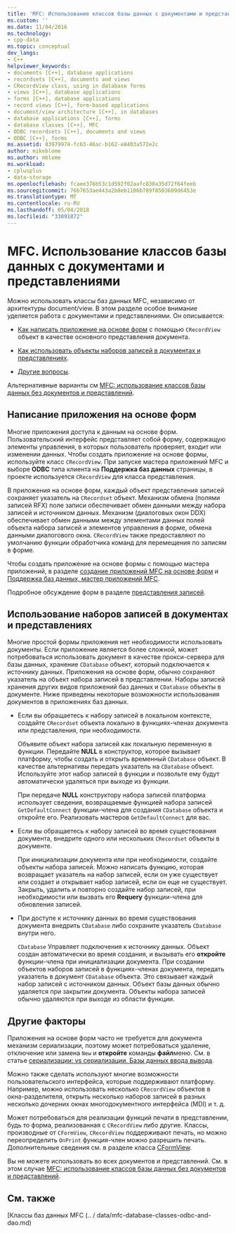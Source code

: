 ```yaml
---
title: 'MFC: Использование классов базы данных с документами и представлениями | Документы Microsoft'
ms.custom: ''
ms.date: 11/04/2016
ms.technology:
- cpp-data
ms.topic: conceptual
dev_langs:
- C++
helpviewer_keywords:
- documents [C++], database applications
- recordsets [C++], documents and views
- CRecordView class, using in database forms
- views [C++], database applications
- forms [C++], database applications
- record views [C++], form-based applications
- document/view architecture [C++], in databases
- database applications [C++], forms
- database classes [C++], MFC
- ODBC recordsets [C++], documents and views
- ODBC [C++], forms
ms.assetid: 83979974-fc63-46ac-b162-e8403a572e2c
author: mikeblome
ms.author: mblome
ms.workload:
- cplusplus
- data-storage
ms.openlocfilehash: fcaee376b53c1d592f02aafc830a35d72f64feeb
ms.sourcegitcommit: 76b7653ae443a2b8eb1186b789f8503609d6453e
ms.translationtype: MT
ms.contentlocale: ru-RU
ms.lasthandoff: 05/04/2018
ms.locfileid: "33091872"
---
```

# <a name="mfc-using-database-classes-with-documents-and-views"></a>MFC. Использование классов базы данных с документами и представлениями
Можно использовать классы баз данных MFC, независимо от архитектуры document/view. В этом разделе особое внимание уделяется работа с документами и представлениями. Он описывается:  
  
-   [Как написать приложение на основе форм](#_core_writing_a_form.2d.based_application) с помощью `CRecordView` объект в качестве основного представления документа.  
  
-   [Как использовать объекты наборов записей в документах и представлениях](#_core_using_recordsets_in_documents_and_views).  
  
-   [Другие вопросы](#_core_other_factors).  
  
 Альтернативные варианты см [MFC: использование классов базы данных без документов и представлений](../data/mfc-using-database-classes-without-documents-and-views.md).  
  
##  <a name="_core_writing_a_form.2d.based_application"></a> Написание приложения на основе форм  
 Многие приложения доступа к данным на основе форм. Пользовательский интерфейс представляет собой форму, содержащую элементы управления, в которых пользователь проверяет, входит или изменении данных. Чтобы создать приложение на основе формы, используйте класс `CRecordView`. При запуске мастера приложений MFC и выборе **ODBC** типа клиента на **Поддержка баз данных** страницы, в проекте используется `CRecordView` для класса представления.
  
 В приложения на основе форм, каждый объект представления записей сохраняет указатель на `CRecordset` объект. Механизм обмена (полями записей RFX) поле записи обеспечивает обмен данными между набора записей и источником данных. Механизм (диалоговых окон DDX) обеспечивает обмен данными между элементами данных полей объекта набора записей и элементов управления в форме, обмена данными диалогового окна. `CRecordView` также предоставляют по умолчанию функции обработчика команд для перемещения по записям в форме.  
  
 Чтобы создать приложение на основе формы с помощью мастера приложений, в разделе [создание приложений MFC на основе форм](../mfc/reference/creating-a-forms-based-mfc-application.md) и [Поддержка баз данных, мастер приложений MFC](../mfc/reference/database-support-mfc-application-wizard.md).  
  
 Подробное обсуждение форм в разделе [представления записей](../data/record-views-mfc-data-access.md).  
  
##  <a name="_core_using_recordsets_in_documents_and_views"></a> Использование наборов записей в документах и представлениях  
 Многие простой формы приложения нет необходимости использовать документы. Если приложение является более сложной, может потребоваться использовать документ в качестве прокси-сервера для базы данных, хранение `CDatabase` объект, который подключается к источнику данных. Приложения на основе форм, обычно сохраняют указатель на объект набора записей в представлении. Наборы записей хранения других видов приложений баз данных и `CDatabase` объекты в документе. Ниже приведены некоторые возможности использования документов в приложениях баз данных.  
  
-   Если вы обращаетесь к набору записей в локальном контексте, создайте `CRecordset` объекта локально в функциях-членах документа или представления, при необходимости.  
  
     Объявите объект набора записей как локальную переменную в функции. Передайте **NULL** в конструктор, которое вызывает платформу, чтобы создать и открыть временный `CDatabase` объект. В качестве альтернативы передать указатель на `CDatabase` объект. Используйте этот набор записей в функции и позвольте ему будут автоматически удаляться при выходе из функции.  
  
     При передаче **NULL** конструктору набора записей платформа использует сведения, возвращаемые функцией набора записей `GetDefaultConnect` функции-члена для создания `CDatabase` объекта и откройте его. Реализовать мастеров `GetDefaultConnect` для вас.  
  
-   Если вы обращаетесь к набору записей во время существования документа, внедрите одного или нескольких `CRecordset` объекты в документе.  
  
     При инициализации документа или при необходимости, создайте объекты набора записей. Можно написать функцию, которая возвращает указатель на набор записей, если он уже существует или создает и открывает набор записей, если он еще не существует. Закрыть, удалить и повторно создайте набор записей, при необходимости или вызвать его **Requery** функции-члена для обновления записей.  
  
-   При доступе к источнику данных во время существования документа внедрить `CDatabase` либо сохраните указатель `CDatabase` внутри него.  
  
     `CDatabase` Управляет подключения к источнику данных. Объект создан автоматически во время создания, и вызывать его **откройте** функции-члена при инициализации документа. При создании объектов наборов записей в функциях-членах документа, передать указатель в документ `CDatabase` объекта. Это связывает каждый набор записей с источником данных. Объект базы данных обычно удаляется при закрытии документа. Объекты набора записей обычно удаляются при выходе из области функции.  
  
##  <a name="_core_other_factors"></a> Другие факторы  
 Приложения на основе форм часто не требуется для документа механизм сериализации, поэтому может потребоваться удаление, отключение или замена `New` и **откройте** команды **файл**меню. См. в статье [сериализации: vs сериализации. Базы данных ввода вывода](../mfc/serialization-serialization-vs-database-input-output.md).  
  
 Можно также сделать используют многие возможности пользовательского интерфейса, которые поддерживают платформу. Например, можно использовать несколько `CRecordView` объектов в окна-разделителя, открыть несколько наборов записей в разных несколько дочерних окнах многодокументного интерфейса (MDI) и т. д.  
  
 Может потребоваться для реализации функций печати в представлении, будь то форма, реализованная с `CRecordView` либо другие. Классы, производные от `CFormView`, `CRecordView` поддерживают печать, но можно переопределить `OnPrint` функция-член можно разрешить печать. Дополнительные сведения см. в разделе класса [CFormView](../mfc/reference/cformview-class.md).  
  
 Вы не можете использовать во всех документов и представлений. См. в этом случае [MFC: использование классов базы данных без документов и представлений](../data/mfc-using-database-classes-without-documents-and-views.md).  
  
## <a name="see-also"></a>См. также  
 [Классы баз данных MFC (.. / data/mfc-database-classes-odbc-and-dao.md)